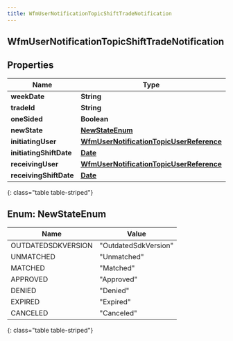 ```yaml
---
title: WfmUserNotificationTopicShiftTradeNotification
---
```

## WfmUserNotificationTopicShiftTradeNotification


## Properties

| Name | Type | Description | Notes |
| ------------ | ------------- | ------------- | ------------- |
| **weekDate** | **String** |  |  [optional] |
| **tradeId** | **String** |  |  [optional] |
| **oneSided** | **Boolean** |  |  [optional] |
| **newState** | [**NewStateEnum**](#NewStateEnum) |  |  [optional] |
| **initiatingUser** | [**WfmUserNotificationTopicUserReference**](WfmUserNotificationTopicUserReference.html) |  |  [optional] |
| **initiatingShiftDate** | [**Date**](Date.html) |  |  [optional] |
| **receivingUser** | [**WfmUserNotificationTopicUserReference**](WfmUserNotificationTopicUserReference.html) |  |  [optional] |
| **receivingShiftDate** | [**Date**](Date.html) |  |  [optional] |
{: class="table table-striped"}


<a name="NewStateEnum"></a>

## Enum: NewStateEnum

| Name | Value |
| ---- | ----- |
| OUTDATEDSDKVERSION | &quot;OutdatedSdkVersion&quot; |
| UNMATCHED | &quot;Unmatched&quot; |
| MATCHED | &quot;Matched&quot; |
| APPROVED | &quot;Approved&quot; |
| DENIED | &quot;Denied&quot; |
| EXPIRED | &quot;Expired&quot; |
| CANCELED | &quot;Canceled&quot; |
{: class="table table-striped"}



